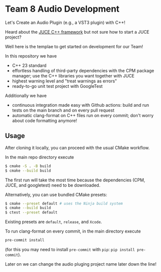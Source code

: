 # Team 8 Audio Development


Let's Create an Audio Plugin (e.g., a VST3 plugin) with C++!

Heard about the [JUCE C++ framework](https://github.com/juce-framework/JUCE) but not sure how to start a JUCE project?

Well here is the templae to get started on development for our Team!

In this repository we have 

* C++ 23 standard
* effortless handling of third-party dependencies with the CPM package manager; use the C++ libraries you want together with JUCE
* highest warning level and "treat warnings as errors"
* ready-to-go unit test project with GoogleTest

Additionally we have 

* continuous integration made easy with Github actions: build and run tests on the main branch and on every pull request
* automatic clang-format on C++ files run on every commit; don't worry about code formatting anymore!

## Usage


After cloning it locally, you can proceed with the usual CMake workflow.

In the main repo directory execute

```bash
$ cmake -S . -B build
$ cmake --build build
```

The first run will take the most time because the dependencies (CPM, JUCE, and googletest) need to be downloaded.

Alternatively, you can use bundled CMake presets:

```bash
$ cmake --preset default # uses the Ninja build system
$ cmake --build build
$ ctest --preset default
```

Existing presets are `default`, `release`, and `Xcode`.

To run clang-format on every commit, in the main directory execute

```bash
pre-commit install
```

(for this you may need to install `pre-commit` with `pip`: `pip install pre-commit`).

Later on we can change the audio pluging project name later down the line!

